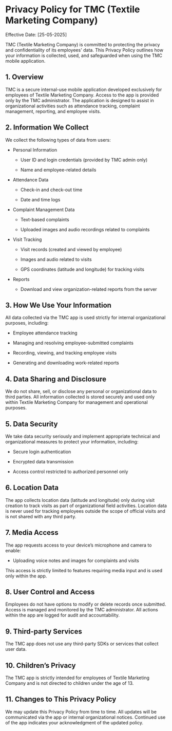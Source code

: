 # Privacy Policy for TMC (Textile Marketing Company)
Effective Date: [25-05-2025]

TMC (Textile Marketing Company) is committed to protecting the privacy and confidentiality of its employees' data. This Privacy Policy outlines how your information is collected, used, and safeguarded when using the TMC mobile application.

## 1. Overview
TMC is a secure internal-use mobile application developed exclusively for employees of Textile Marketing Company. Access to the app is provided only by the TMC administrator. The application is designed to assist in organizational activities such as attendance tracking, complaint management, reporting, and employee visits.

## 2. Information We Collect
We collect the following types of data from users:

-  Personal Information

    - User ID and login credentials (provided by TMC admin only)

    - Name and employee-related details

-  Attendance Data

    -  Check-in and check-out time

    -  Date and time logs

-  Complaint Management Data

    -  Text-based complaints

    -  Uploaded images and audio recordings related to complaints

-  Visit Tracking

    -  Visit records (created and viewed by employee)

    -  Images and audio related to visits

    -  GPS coordinates (latitude and longitude) for tracking visits

-  Reports

    -  Download and view organization-related reports from the server

## 3. How We Use Your Information
All data collected via the TMC app is used strictly for internal organizational purposes, including:

 - Employee attendance tracking

 - Managing and resolving employee-submitted complaints

 - Recording, viewing, and tracking employee visits

 - Generating and downloading work-related reports

## 4. Data Sharing and Disclosure
We do not share, sell, or disclose any personal or organizational data to third parties. All information collected is stored securely and used only within Textile Marketing Company for management and operational purposes.

## 5. Data Security
We take data security seriously and implement appropriate technical and organizational measures to protect your information, including:

 - Secure login authentication

 - Encrypted data transmission

 - Access control restricted to authorized personnel only

## 6. Location Data
The app collects location data (latitude and longitude) only during visit creation to track visits as part of organizational field activities. Location data is never used for tracking employees outside the scope of official visits and is not shared with any third party.

## 7. Media Access
The app requests access to your device’s microphone and camera to enable:

 - Uploading voice notes and images for complaints and visits

This access is strictly limited to features requiring media input and is used only within the app.

## 8. User Control and Access
Employees do not have options to modify or delete records once submitted. Access is managed and monitored by the TMC administrator. All actions within the app are logged for audit and accountability.

## 9. Third-party Services
The TMC app does not use any third-party SDKs or services that collect user data.

## 10. Children’s Privacy
The TMC app is strictly intended for employees of Textile Marketing Company and is not directed to children under the age of 13.

## 11. Changes to This Privacy Policy
We may update this Privacy Policy from time to time. All updates will be communicated via the app or internal organizational notices. Continued use of the app indicates your acknowledgment of the updated policy.
